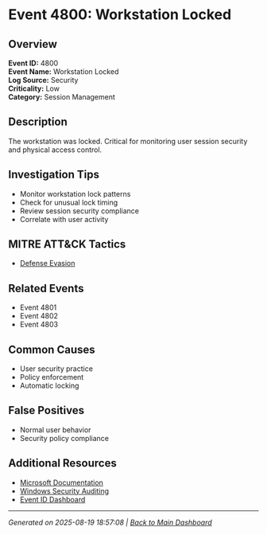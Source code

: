 # Event 4800: Workstation Locked

## Overview
**Event ID:** 4800  
**Event Name:** Workstation Locked  
**Log Source:** Security  
**Criticality:** Low  
**Category:** Session Management  

## Description
The workstation was locked. Critical for monitoring user session security and physical access control.

## Investigation Tips
- Monitor workstation lock patterns
- Check for unusual lock timing
- Review session security compliance
- Correlate with user activity

## MITRE ATT&CK Tactics
- [Defense Evasion](https://attack.mitre.org/tactics/TA0005/)

## Related Events
- Event 4801
- Event 4802
- Event 4803

## Common Causes
- User security practice
- Policy enforcement
- Automatic locking

## False Positives
- Normal user behavior
- Security policy compliance

## Additional Resources
- [Microsoft Documentation](https://learn.microsoft.com/en-us/previous-versions/windows/it-pro/windows-10/security/threat-protection/auditing/event-4800)
- [Windows Security Auditing](https://learn.microsoft.com/en-us/windows/security/threat-protection/auditing/audit-events)
- [Event ID Dashboard](../index.html)

---
*Generated on 2025-08-19 18:57:08 | [Back to Main Dashboard](../index.html)*
